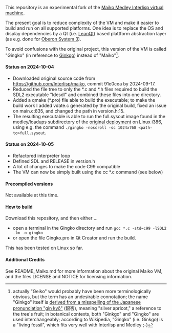 This repository is an experimental fork of the [Maiko Medley Interlisp virtual machine](https://github.com/Interlisp/maiko).

The present goal is to reduce complexity of the VM and make it easier to build and run on all supported platforms. 
One idea is to replace the OS and display dependencies by a Qt (i.e. [LeanQt](https://github.com/rochus-keller/LeanQt/)) 
based plattform abstraction layer (as e.g. done for [Oberon System 3](https://github.com/rochus-keller/OberonSystem3)).

To avoid confusions with the original project, this version of the VM is called "Gingko" (in reference to [Ginkgo](https://en.wikipedia.org/wiki/Ginkgo)) instead of "Maiko"[^1].

#### Status on 2024-10-04

- Downloaded original source code from https://github.com/Interlisp/maiko, commit 91e0cea by 2024-09-17.
- Reduced the file tree to only the *.c and *.h files required to build the SDL2 executable "ldesdl" and combined these files into one directory.
- Added a qmake (*.pro) file able to build the executable; to make the build work I added vdate.c generated by the original build, fixed an issue on main.c:835, and changed the path in version.h:15.
- The resulting executable is able to run the full.sysout image found in the medley/loadups subdirectory of the [original deployment](github.com/.../medley-full-linux-x86_64-240926-e1989850_240513-4becc6ad.tgz) on Linux i386, using e.g. the command `./gingko -noscroll -sc 1024x768 <path-to>full.sysout`.

#### Status on 2024-10-05

- Refactored interpreter loop
- Defined SDL and RELEASE in version.h
- A lot of changes to make the code C99 compatible
- The VM can now be simply built using the cc *.c command (see below)

#### Precompiled versions

Not available at this time.

#### How to build

Download this repository, and then either ...

- open a terminal in the Gingko directory and run `gcc *.c -std=c99 -lSDL2 -lm -o gingko`
- or open the file Gingko.pro in Qt Creator and run the build. 

This has been tested on Linux so far.

#### Additional Credits

See README_Maiko.md for more information about the original Maiko VM, and the files LICENSE and NOTICE for 
licensing information.


[^1]: actually "Geiko" would probably have been more terminologically obvious, but the term has an undesirable connotation; the name "Ginkgo" itself is [derived from a misspelling of the Japanese pronunciation "gin kyō"](https://en.wikipedia.org/wiki/Ginkgo_biloba#Etymology) (銀杏), meaning "silver apricot," a reference to the tree's fruit; in botanical contexts, both "Ginkgo" and "Gingko" are used interchangeably; according to Wikipedia, "Gingko" (i.e. Ginkgo) is a "living fossil", which fits very well with Interlisp and Medley ;-)

